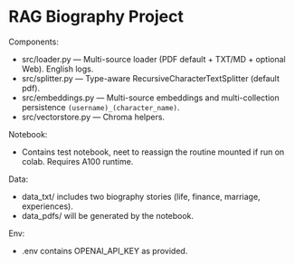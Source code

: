 # RAG Biography Project

Components:
- src/loader.py — Multi-source loader (PDF default + TXT/MD + optional Web). English logs.
- src/splitter.py — Type-aware RecursiveCharacterTextSplitter (default pdf).
- src/embeddings.py — Multi-source embeddings and multi-collection persistence `(username)_(character_name)`.
- src/vectorstore.py — Chroma helpers.

Notebook:
- Contains test notebook, neet to reassign the routine mounted if run on colab. Requires A100 runtime.

Data:
- data_txt/ includes two biography stories (life, finance, marriage, experiences).
- data_pdfs/ will be generated by the notebook.

Env:
- .env contains OPENAI_API_KEY as provided.

